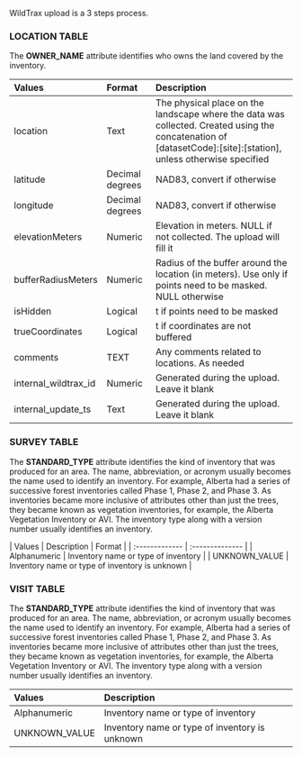 WildTrax upload is a 3 steps process. 







<a name=Location_tbl></a>
### LOCATION TABLE

The **OWNER_NAME** attribute identifies who owns the land covered by the inventory.

| Values   | Format   | Description   |
| :------- | :-------------- | :-------------- |
| location     | Text | The physical place on the landscape where the data was collected. Created using the concatenation of  [datasetCode]:[site]:[station], unless otherwise specified |
| latitude     | Decimal degrees | NAD83, convert if otherwise |
| longitude     | Decimal degrees | NAD83, convert if otherwise |
| elevationMeters     | Numeric | Elevation in meters. NULL if not collected. The upload will fill it  |
| bufferRadiusMeters     | Numeric | Radius of the buffer around the location (in meters). Use only if points need to be masked. NULL otherwise |
| isHidden     | Logical | t if points need to be masked  |
| trueCoordinates     | Logical | t if coordinates are not buffered |
| comments     | TEXT | Any comments related to locations. As needed |
| internal_wildtrax_id     | Numeric | Generated during the upload. Leave it blank |
| internal_update_ts     | Text | Generated during the upload. Leave it blank |


### SURVEY TABLE

The **STANDARD_TYPE** attribute identifies the kind of inventory that was produced for an area. The name, abbreviation, or acronym usually becomes the name used to identify an inventory. For example, Alberta had a series of successive forest inventories called Phase 1, Phase 2, and Phase 3. As inventories became more inclusive of attributes other than just the trees, they became known as vegetation inventories, for example, the Alberta Vegetation Inventory or AVI. The inventory type along with a version number usually identifies an inventory.

| Values         | Description        | Format        |
| :------------- | :-------------- |
| Alphanumeric   | Inventory name or type of inventory |
| UNKNOWN_VALUE  | Inventory name or type of inventory is unknown |

### VISIT TABLE

The **STANDARD_TYPE** attribute identifies the kind of inventory that was produced for an area. The name, abbreviation, or acronym usually becomes the name used to identify an inventory. For example, Alberta had a series of successive forest inventories called Phase 1, Phase 2, and Phase 3. As inventories became more inclusive of attributes other than just the trees, they became known as vegetation inventories, for example, the Alberta Vegetation Inventory or AVI. The inventory type along with a version number usually identifies an inventory.

| Values         | Description        |
| :------------- | :-------------- |
| Alphanumeric   | Inventory name or type of inventory |
| UNKNOWN_VALUE  | Inventory name or type of inventory is unknown |
